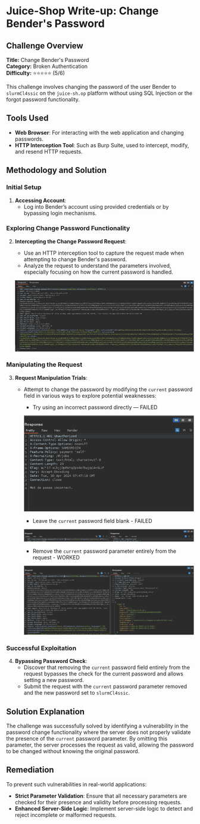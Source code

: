 # Juice-Shop Write-up: Change Bender's Password

## Challenge Overview

**Title:** Change Bender's Password\
**Category:** Broken Authentication\
**Difficulty:** ⭐⭐⭐⭐⭐ (5/6)

This challenge involves changing the password of the user Bender to `slurmCl4ssic` on the `juice-sh.op` platform without using SQL Injection or the forgot password functionality.

## Tools Used

- **Web Browser**: For interacting with the web application and changing passwords.
- **HTTP Interception Tool**: Such as Burp Suite, used to intercept, modify, and resend HTTP requests.

## Methodology and Solution

### Initial Setup

1. **Accessing Account**:
   - Log into Bender’s account using provided credentials or by bypassing login mechanisms.

### Exploring Change Password Functionality

2. **Intercepting the Change Password Request**:
   - Use an HTTP interception tool to capture the request made when attempting to change Bender's password.
   - Analyze the request to understand the parameters involved, especially focusing on how the current password is handled.

   ![change password request](../assets/difficulty5/change_bender_password_1.png)


### Manipulating the Request

3. **Request Manipulation Trials**:
   - Attempt to change the password by modifying the `current` password field in various ways to explore potential weaknesses:
     - Try using an incorrect password directly — FAILED

     ![false password](../assets/difficulty5/change_bender_password_2.png)

     - Leave the `current` password field blank - FAILED

     ![blank password](../assets/difficulty5/change_bender_password_3.png)

     - Remove the `current` password parameter entirely from the request - WORKED

     ![removed password](../assets/difficulty5/change_bender_password_4.png)

### Successful Exploitation

4. **Bypassing Password Check**:
   - Discover that removing the `current` password field entirely from the request bypasses the check for the current password and allows setting a new password.
   - Submit the request with the `current` password parameter removed and the new password set to `slurmCl4ssic`.

## Solution Explanation

The challenge was successfully solved by identifying a vulnerability in the password change functionality where the server does not properly validate the presence of the `current` password parameter. By omitting this parameter, the server processes the request as valid, allowing the password to be changed without knowing the original password.

## Remediation

To prevent such vulnerabilities in real-world applications:

- **Strict Parameter Validation**: Ensure that all necessary parameters are checked for their presence and validity before processing requests.
- **Enhanced Server-Side Logic**: Implement server-side logic to detect and reject incomplete or malformed requests.
